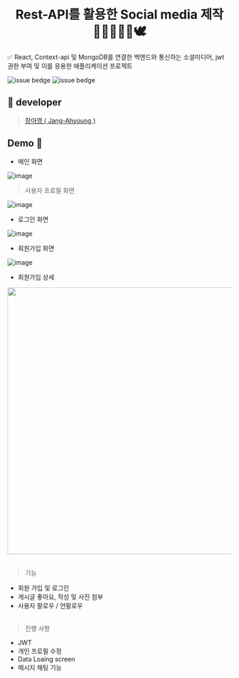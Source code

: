 <h1 align="center">Rest-API를 활용한 Social media 제작 👨‍👨‍👧‍👦👭🕊  </h2>

✅ React, Context-api 및 MongoDB를 연결한 백엔드와 통신하는 소셜미디어, jwt 권한 부여 및 이를 응용한 애플리케이션 프로젝트<br />

![issue bedge](https://img.shields.io/badge/react-v%2017.0.2-blue)
![issue bedge](https://img.shields.io/badge/yarn-v%201.22.10-yellow)<br />



## 💙 developer
 > [장아영 ( Jang-Ahyoung ) ](https://github.com/Jang-Ahyoung)<br />
  
## Demo 💬

- 메인 화면

![image](https://user-images.githubusercontent.com/71692593/125157732-86a9e000-e1a7-11eb-9a87-1c77979082d5.png)<br/>

> 사용자 프로필 화면

![image](https://user-images.githubusercontent.com/71692593/125157735-890c3a00-e1a7-11eb-97c5-fb8a28e47e58.png)<br/>

- 로그인 화면

![image](https://user-images.githubusercontent.com/71692593/125157852-3da65b80-e1a8-11eb-9aaf-e0e044abbecc.png)<br/>

- 회원가입 화면

![image](https://user-images.githubusercontent.com/71692593/125157874-60387480-e1a8-11eb-8681-fe465605cdd7.png)<br/>

- 회원가입 상세



<img src="https://user-images.githubusercontent.com/71692593/125157748-9a554680-e1a7-11eb-9a68-3240694ec7d4.png" height="600px"></img><br/><br/>

<!-- ![image](https://user-images.githubusercontent.com/71692593/125157748-9a554680-e1a7-11eb-9a68-3240694ec7d4.png) -->

> 기능<br/>

- 회원 가입 및 로그인
- 게시글 좋아요, 작성 및 사진 첨부 
- 사용자 팔로우 / 언팔로우<br/><br/>


> 진행 사항<br/>

- JWT
- 개인 프로필 수정
- Data Loaing screen
- 메시지 채팅 기능

